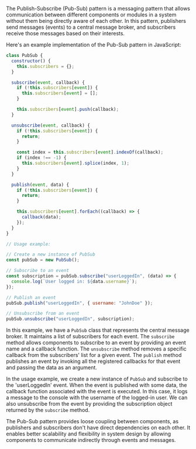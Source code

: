 The Publish-Subscribe (Pub-Sub) pattern is a messaging pattern that allows communication between different components or modules in a system without them being directly aware of each other. In this pattern, publishers send messages (events) to a central message broker, and subscribers receive those messages based on their interests.

Here's an example implementation of the Pub-Sub pattern in JavaScript:

```javascript
class PubSub {
  constructor() {
    this.subscribers = {};
  }

  subscribe(event, callback) {
    if (!this.subscribers[event]) {
      this.subscribers[event] = [];
    }

    this.subscribers[event].push(callback);
  }

  unsubscribe(event, callback) {
    if (!this.subscribers[event]) {
      return;
    }

    const index = this.subscribers[event].indexOf(callback);
    if (index !== -1) {
      this.subscribers[event].splice(index, 1);
    }
  }

  publish(event, data) {
    if (!this.subscribers[event]) {
      return;
    }

    this.subscribers[event].forEach((callback) => {
      callback(data);
    });
  }
}

// Usage example:

// Create a new instance of PubSub
const pubSub = new PubSub();

// Subscribe to an event
const subscription = pubSub.subscribe("userLoggedIn", (data) => {
  console.log(`User logged in: ${data.username}`);
});

// Publish an event
pubSub.publish("userLoggedIn", { username: "JohnDoe" });

// Unsubscribe from an event
pubSub.unsubscribe("userLoggedIn", subscription);
```

In this example, we have a `PubSub` class that represents the central message broker. It maintains a list of subscribers for each event. The `subscribe` method allows components to subscribe to an event by providing an event name and a callback function. The `unsubscribe` method removes a specific callback from the subscribers' list for a given event. The `publish` method publishes an event by invoking all the registered callbacks for that event and passing the data as an argument.

In the usage example, we create a new instance of `PubSub` and subscribe to the 'userLoggedIn' event. When the event is published with some data, the callback function associated with the event is executed. In this case, it logs a message to the console with the username of the logged-in user. We can also unsubscribe from the event by providing the subscription object returned by the `subscribe` method.

The Pub-Sub pattern provides loose coupling between components, as publishers and subscribers don't have direct dependencies on each other. It enables better scalability and flexibility in system design by allowing components to communicate indirectly through events and messages.
